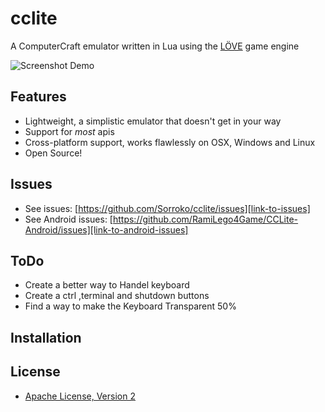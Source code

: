 cclite
======

A ComputerCraft emulator written in Lua using the [LÖVE][link-to-love] game engine

![Screenshot Demo][image-screenshot-1]

Features
--------
- Lightweight, a simplistic emulator that doesn't get in your way
- Support for _most_ apis
- Cross-platform support, works flawlessly on OSX, Windows and Linux
- Open Source!

Issues
------
- See issues: [https://github.com/Sorroko/cclite/issues][link-to-issues]
- See Android issues: [https://github.com/RamiLego4Game/CCLite-Android/issues][link-to-android-issues]

ToDo
----
- Create a better way to Handel keyboard
- Create a ctrl ,terminal and shutdown buttons
- Find a way to make the Keyboard Transparent 50%

Installation
------------


License
-------
- [Apache License, Version 2][apache-license]


[image-screenshot-1]:https://dl.dropboxusercontent.com/u/53730212/cclove_demo.png
[link-to-love]:http://love2d.org/
[link-to-issues]:https://github.com/Sorroko/cclite/issues
[link-to-android-issues]:https://github.com/RamiLego4Game/CCLite-Android/issues
[apache-license]:http://www.apache.org/licenses/LICENSE-2.0.html
